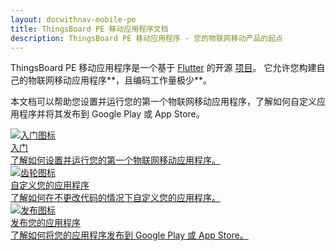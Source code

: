 ```yaml
---
layout: docwithnav-mobile-pe
title: ThingsBoard PE 移动应用程序文档
description: ThingsBoard PE 移动应用程序 - 您的物联网移动产品的起点
---
```


ThingsBoard PE 移动应用程序是一个基于 [Flutter](https://flutter.dev/) 的开源 [项目](https://github.com/thingsboard/flutter_thingsboard_pe_app)。
它允许您构建自己的物联网移动应用程序**，且编码工作量极少**。

本文档可以帮助您设置并运行您的第一个物联网移动应用程序，了解如何自定义应用程序并将其发布到 Google Play 或 App Store。

<div class="doc-features row mt-4">
    <div class="col-12 col-sm-6 col-lg col-xxl-6 col-4xl mb-4">
        <a class="feature-card" href="/docs/pe/mobile/getting-started/">
            <img class="feature-logo" src="/images/feature-logo/getting-started.svg" alt="入门图标">
            <div class="feature-title">入门</div>
            <div class="feature-text">
                了解如何设置并运行您的第一个物联网移动应用程序。
            </div>
        </a>
    </div>
    <div class="col-12 col-sm-6 col-lg col-xxl-6 col-4xl mb-4">
        <a class="feature-card" href="/docs/pe/mobile/customization/">
            <img class="feature-logo" src="/images/feature-logo/configuration.svg" alt="齿轮图标">
            <div class="feature-title">自定义您的应用程序</div>
            <div class="feature-text">
                了解如何在不更改代码的情况下自定义您的应用程序。
            </div>
        </a>
    </div>
    <div class="col-12 col-lg mb-4">
        <a class="feature-card" href="/docs/pe/mobile/release/">
            <img class="feature-logo" src="/images/feature-logo/publish.svg" alt="发布图标">
            <div class="feature-title">发布您的应用程序</div>
            <div class="feature-text">
                了解如何将您的应用程序发布到 Google Play 或 App Store。
            </div>
        </a>
    </div>
</div>